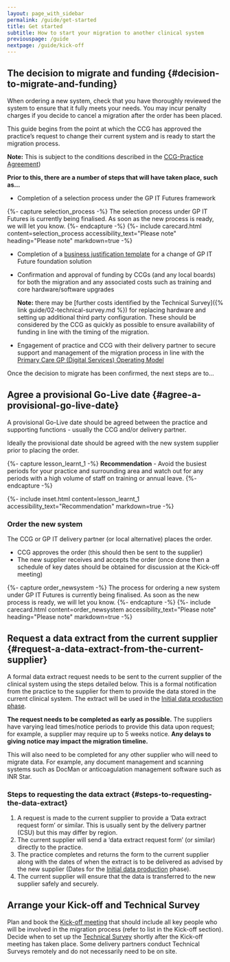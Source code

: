 ```yaml
---
layout: page_with_sidebar
permalink: /guide/get-started
title: Get started
subtitle: How to start your migration to another clinical system
previouspage: /guide
nextpage: /guide/kick-off
---
```


## The decision to migrate and funding {#decision-to-migrate-and-funding}

When ordering a new system, check that you have thoroughly reviewed the system to ensure that it fully meets your needs. You may incur penalty charges if you decide to cancel a migration after the order has been placed. 

This guide begins from the point at which the CCG has approved the practice’s request to change their current system and is ready to start the migration process.

**Note:** This is subject to the conditions described in the [CCG-Practice Agreement](https://www.england.nhs.uk/publication/terms-governing-the-provision-and-receipt-of-gpsoc-services-and-gp-it-services/)) 

**Prior to this, there are a number of steps that will have taken place, such as...**
* Completion of a selection process under the GP IT Futures framework

{%- capture selection_process -%} 
The selection process under GP IT Futures is currently being finalised. As soon as the new process is ready, we will let you know. 
{%- endcapture -%}
{%- include carecard.html content=selection_process accessibility_text="Please note" heading="Please note" markdown=true -%}

* Completion of a [business justification template](https://www.england.nhs.uk/publication/business-justification-guidance-for-change-of-gp-it-futures-foundation-solution-template/) for a change of GP IT Future foundation solution
* Confirmation and approval of funding by CCGs (and any local boards) for both the migration and any associated costs such as training and core hardware/software upgrades
   
    **Note:** there may be [further costs identified by the Technical Survey]({% link guide/02-technical-survey.md %}) for replacing hardware and setting up additional third party configuration. These should be considered by the CCG as quickly as possible to ensure availability of funding in line with the timing of the migration.
* Engagement of practice and CCG with their delivery partner to secure support and management of the migration process in line with the [Primary Care GP (Digital Services) Operating Model](https://www.england.nhs.uk/digitaltechnology/digital-primary-care/securing-excellence-in-primary-care-digital-services/)


Once the decision to migrate has been confirmed, the next steps are to...

## Agree a provisional Go-Live date {#agree-a-provisional-go-live-date}

A provisional Go-Live date should be agreed between the practice and supporting functions - usually the CCG and/or delivery partner.

Ideally the provisional date should be agreed with the new system supplier prior to placing the order.

{%- capture lesson_learnt_1 -%}
__Recommendation__ - Avoid the busiest periods for your practice and surrounding area and watch out for any periods with a high volume of staff on training or annual leave.
{%- endcapture -%}

{%- include inset.html content=lesson_learnt_1 accessibility_text="Recommendation" markdown=true -%}

### Order the new system

The CCG or GP IT delivery partner (or local alternative) places the order.

* CCG approves the order (this should then be sent to the supplier)
* The new supplier receives and accepts the order (once done then a schedule of key dates should be obtained for discussion at the Kick-off meeting)

{%- capture order_newsystem -%} 
The process for ordering a new system under GP IT Futures is currently being finalised. As soon as the new process is ready, we will let you know. 
{%- endcapture -%}
{%- include carecard.html content=order_newsystem accessibility_text="Please note" heading="Please note" markdown=true -%}

## Request a data extract from the current supplier {#request-a-data-extract-from-the-current-supplier}

A formal data extract request needs to be sent to the current supplier of the clinical system using the steps detailed below. This is a formal notification from the practice to the supplier for them to provide the data stored in the current clinical system. The extract will be used in the [Initial data production phase](/prm-practice-migration/guide/initial-data-production).

**The request needs to be completed as early as possible.** The suppliers have varying lead times/notice periods to provide this data upon request; for example, a supplier may require up to 5 weeks notice. **Any delays to giving notice may impact the migration timeline.**

This will also need to be completed for any other supplier who will need to migrate data. For example, any document management and scanning systems such as DocMan or anticoagulation management software such as INR Star.

### Steps to requesting the data extract {#steps-to-requesting-the-data-extract}

1. A request is made to the current supplier to provide a ‘Data extract request form’ or similar. This is usually sent by the delivery partner (CSU) but this may differ by region.
2. The current supplier will send a ‘data extract request form’ (or similar) directly to the practice.
3. The practice completes and returns the form to the current supplier along with the dates of when the extract is to be delivered as advised by the new supplier (Dates for the [Initial data production](/prm-practice-migration/guide/initial-data-production) phase).
4. The current supplier will ensure that the data is transferred to the new supplier safely and securely.


## Arrange your Kick-off and Technical Survey

Plan and book the [Kick-off meeting](/prm-practice-migration/guide/kick-off) that should include all key people who will be involved in the migration process (refer to list in the Kick-off section). Decide when to set up the [Technical Survey](/prm-practice-migration/guide/technical-survey) shortly after the Kick-off meeting has taken place. Some delivery partners conduct Technical Surveys remotely and do not necessarily need to be on site.


